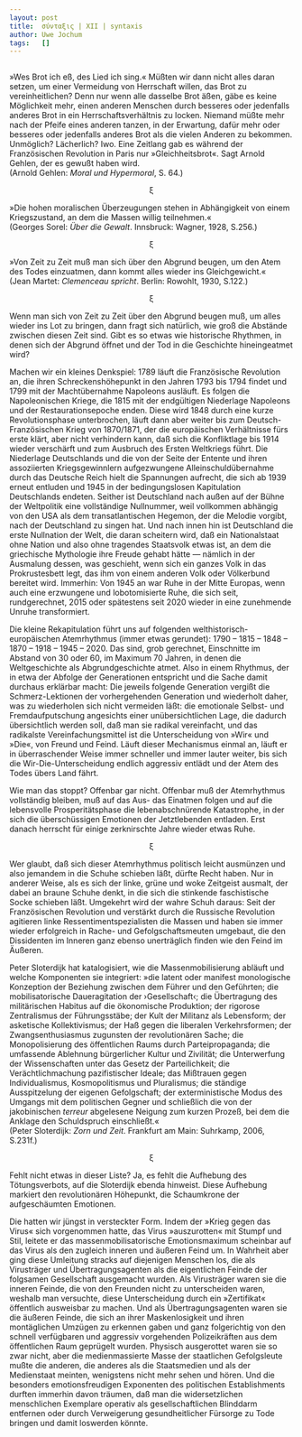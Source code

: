 ```yaml
---
layout:	post
title:	σύνταξις | XII | syntaxis 
author:	Uwe Jochum
tags:   []
---
```


<img src="https://vg09.met.vgwort.de/na/3cbed4bd8e52429282bd3b4873a8a9c5" width="1" height="1" alt="">

»Wes Brot ich eß, des Lied ich sing.« Müßten wir dann nicht alles
daran setzen, um einer Vermeidung von Herrschaft willen, das Brot
zu vereinheitlichen? Denn nur wenn alle dasselbe Brot äßen, gäbe
es keine Möglichkeit mehr, einen anderen Menschen durch besseres
oder jedenfalls anderes Brot in ein Herrschaftsverhältnis zu
locken. Niemand müßte mehr nach der Pfeife eines anderen tanzen,
in der Erwartung, dafür mehr oder besseres oder jedenfalls
anderes Brot als die vielen Anderen zu bekommen. Unmöglich?
Lächerlich? Iwo. Eine Zeitlang gab es während der Französischen
Revolution in Paris nur »Gleichheitsbrot«. Sagt Arnold Gehlen,
der es gewußt haben wird.  
(Arnold Gehlen: *Moral und Hypermoral*, S. 64.)

<center>ξ</center>

»Die hohen moralischen Überzeugungen stehen in Abhängigkeit von
einem Kriegszustand, an dem die Massen willig teilnehmen.«  
(Georges Sorel: *Über die Gewalt*. Innsbruck: Wagner, 1928,
S.256.)

<center>ξ</center>

»Von Zeit zu Zeit muß man sich über den Abgrund beugen, um den
Atem des Todes einzuatmen, dann kommt alles wieder ins
Gleichgewicht.«  
(Jean Martet: *Clemenceau spricht*. Berlin: Rowohlt, 1930,
S.122.)

<center>ξ</center>

Wenn man sich von Zeit zu Zeit über den Abgrund beugen muß, um
alles wieder ins Lot zu bringen, dann fragt sich natürlich, wie
groß die Abstände zwischen diesen Zeit sind. Gibt es so etwas wie
historische Rhythmen, in denen sich der Abgrund öffnet und der
Tod in die Geschichte hineingeatmet wird? 

Machen wir ein kleines Denkspiel: 1789 läuft die Französische
Revolution an, die ihren Schreckenshöhepunkt in den Jahren 1793
bis 1794 findet und 1799 mit der Machtübernahme Napoleons
ausläuft. Es folgen die Napoleonischen Kriege, die 1815 mit der
endgültigen Niederlage Napoleons und der Restaurationsepoche
enden. Diese wird 1848 durch eine kurze Revolutionsphase
unterbrochen, läuft dann aber weiter bis zum
Deutsch-Französischen Krieg von 1870/1871, der die europäischen
Verhältnisse fürs erste klärt, aber nicht verhindern kann, daß
sich die Konfliktlage bis 1914 wieder verschärft und zum Ausbruch
des Ersten Weltkriegs führt. Die Niederlage Deutschlands und die
von der Seite der Entente und ihren assoziierten Kriegsgewinnlern
aufgezwungene Alleinschuldübernahme durch das Deutsche Reich
hielt die Spannungen aufrecht, die sich ab 1939 erneut entluden
und 1945 in der bedingungslosen Kapitulation Deutschlands
endeten. Seither ist Deutschland nach außen auf der Bühne der
Weltpolitik eine vollständige Nullnummer, weil vollkommen
abhängig von den USA als dem transatlantischen Hegemon, der die
Melodie vorgibt, nach der Deutschland zu singen hat. Und nach
innen hin ist Deutschland die erste Nullnation der Welt, die
daran scheitern wird, daß ein Nationalstaat ohne Nation und also
ohne tragendes Staatsvolk etwas ist, an dem die griechische
Mythologie ihre Freude gehabt hätte — nämlich in der Ausmalung
dessen, was geschieht, wenn sich ein ganzes Volk in das
Prokrustesbett legt, das ihm von einem anderen Volk oder
Völkerbund bereitet wird. Immerhin: Von 1945 an war Ruhe in der
Mitte Europas, wenn auch eine erzwungene und lobotomisierte Ruhe,
die sich seit, rundgerechnet, 2015 oder spätestens seit 2020
wieder in eine zunehmende Unruhe transformiert.

Die kleine Rekapitulation führt uns auf folgenden
welthistorisch-europäischen Atemrhythmus (immer etwas gerundet):
1790 – 1815 – 1848 – 1870 – 1918 – 1945 – 2020. Das sind, grob
gerechnet, Einschnitte im Abstand von 30 oder 60, im Maximum 70
Jahren, in denen die Weltgeschichte als Abgrundgeschichte
atmet. Also in einem Rhythmus, der in etwa der Abfolge der
Generationen entspricht und die Sache damit durchaus erklärbar
macht: Die jeweils folgende Generation vergißt die
Schmerz-Lektionen der vorhergehenden Generation und wiederholt
daher, was zu wiederholen sich nicht vermeiden läßt: die
emotionale Selbst- und Fremdaufputschung angesichts einer
unübersichtlichen Lage, die dadurch übersichtlich werden soll,
daß man sie radikal vereinfacht, und das radikalste
Vereinfachungsmittel ist die Unterscheidung von »Wir« und »Die«,
von Freund und Feind. Läuft dieser Mechanismus einmal an, läuft
er in überraschender Weise immer schneller und immer lauter
weiter, bis sich die Wir-Die-Unterscheidung endlich aggressiv
entlädt und der Atem des Todes übers Land fährt.

Wie man das stoppt? Offenbar gar nicht. Offenbar muß der
Atemrhythmus vollständig bleiben, muß auf das Aus- das Einatmen
folgen und auf die lebensvolle Prosperitätsphase die
lebenabschnürende Katastrophe, in der sich die überschüssigen
Emotionen der Jetztlebenden entladen. Erst danach herrscht für
einige zerknirschte Jahre wieder etwas Ruhe.

<center>ξ</center>

Wer glaubt, daß sich dieser Atemrhythmus politisch leicht
ausmünzen und also jemandem in die Schuhe schieben läßt, dürfte
Recht haben. Nur in anderer Weise, als es sich der linke, grüne
und woke Zeitgeist ausmalt, der dabei an braune Schuhe denkt, in
die sich die stinkende faschistische Socke schieben
läßt. Umgekehrt wird der wahre Schuh daraus: Seit der
Französischen Revolution und verstärkt durch die Russische
Revolution agitieren linke Ressentimentspezialisten die Massen
und haben sie immer wieder erfolgreich in Rache- und
Gefolgschaftsmeuten umgebaut, die den Dissidenten im Inneren ganz
ebenso unerträglich finden wie den Feind im Äußeren.

Peter Sloterdijk hat katalogisiert, wie die Massenmobilisierung
abläuft und welche Komponenten sie integriert: »die latent oder
manifest monologische Konzeption der Beziehung zwischen dem
Führer und den Geführten; die mobilisatorische Daueragitation der
›Gesellschaft‹; die Übertragung des militärischen Habitus auf die
ökonomische Produktion; der rigorose Zentralismus der
Führungsstäbe; der Kult der Militanz als Lebensform; der
asketische Kollektivismus; der Haß gegen die liberalen
Verkehrsformen; der Zwangsenthusiasmus zugunsten der
revolutionären Sache; die Monopolisierung des öffentlichen Raums
durch Parteipropaganda; die umfassende Ablehnung bürgerlicher
Kultur und Zivilität; die Unterwerfung der Wissenschaften unter
das Gesetz der Parteilichkeit; die Verächtlichmachung
pazifistischer Ideale; das Mißtrauen gegen Individualismus,
Kosmopolitismus und Pluralismus; die ständige Ausspitzelung der
eigenen Gefolgschaft; der exterministische Modus des Umgangs mit
dem politischen Gegner und schließlich die von der jakobinischen
*terreur* abgelesene Neigung zum kurzen Prozeß, bei dem die
Anklage den Schuldspruch einschließt.«  
(Peter Sloterdijk: *Zorn und Zeit*. Frankfurt am Main: Suhrkamp,
2006, S.231f.)

<center>ξ</center>

Fehlt nicht etwas in dieser Liste? Ja, es fehlt die Aufhebung des
Tötungsverbots, auf die Sloterdijk ebenda hinweist. Diese
Aufhebung markiert den revolutionären Höhepunkt, die Schaumkrone
der aufgeschäumten Emotionen.

Die hatten wir jüngst in versteckter Form. Indem der »Krieg gegen
das Virus« sich vorgenommen hatte, das Virus »auszurotten« mit
Stumpf und Stil, leitete er das massenmobilisatorische
Emotionsmaximum scheinbar auf das Virus als den zugleich inneren
und äußeren Feind um. In Wahrheit aber ging diese Umleitung
stracks auf diejenigen Menschen los, die als Virusträger und
Übertragungsagenten als die eigentlichen Feinde der folgsamen
Gesellschaft ausgemacht wurden. Als Virusträger waren sie die
inneren Feinde, die von den Freunden nicht zu unterscheiden
waren, weshalb man versuchte, diese Unterscheidung durch ein
»Zertifikat« öffentlich ausweisbar zu machen. Und als
Übertragungsagenten waren sie die äußeren Feinde, die sich an
ihrer Maskenlosigkeit und ihren montäglichen Umzügen zu erkennen
gaben und ganz folgerichtig von den schnell verfügbaren und
aggressiv vorgehenden Polizeikräften aus dem öffentlichen Raum
geprügelt wurden. Physisch ausgerottet waren sie so zwar nicht,
aber die medienmassierte Masse der staatlichen Gefolgsleute mußte
die anderen, die anderes als die Staatsmedien und als der
Medienstaat meinten, wenigstens nicht mehr sehen und hören. Und
die besonders emotionsfreudigen Exponenten des politischen
Establishments durften immerhin davon träumen, daß man die
widersetzlichen menschlichen Exemplare operativ als
gesellschaftlichen Blinddarm entfernen oder durch Verweigerung
gesundheitlicher Fürsorge zu Tode bringen und damit loswerden
könnte.



